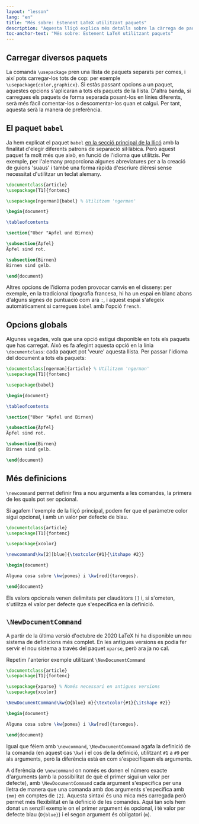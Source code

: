 ```yaml
---
layout: "lesson"
lang: "en"
title: "Més sobre: Estenent LaTeX utilitzant paquets"
description: "Aquesta lliçó explica més detalls sobre la càrrega de paquets, ensenya el paquet babel per a la selecció d'idiomes, i dóna més detalls sobre comandes creades per l'usuari."
toc-anchor-text: "Més sobre: Estenent LaTeX utilitzant paquets"
---
```


## Carregar diversos paquets

La comanda `\usepackage` pren una llista de paquets separats per comes, i així pots carregar-los tots de cop: per exemple `\usepackage{color,graphicx}`. Si estàs passant opcions a un paquet, aquestes opcions s'aplicaran a tots els paquets de la llista. D'altra banda, si carregues els paquets de forma separada posant-los en línies diferents, serà més fàcil comentar-los o descomentar-los quan et calgui. Per tant, aquesta serà la manera de preferència.

## El paquet `babel`

Ja hem explicat el paquet `babel` [en la secció principal de la lliçó](lesson-06) amb la finalitat d'elegir diferents patrons de separació sil·làbica. Però aquest paquet fa molt més que això, en funció de l'idioma que utilitzis. Per exemple, per l'alemany proporciona algunes abreviatures per a la creació de guions 'suaus' i també una forma ràpida d'escriure dièresi sense necessitat d'utilitzar un teclat alemany.

```latex
\documentclass{article}
\usepackage[T1]{fontenc}

\usepackage[ngerman]{babel} % Utilitzem 'ngerman'

\begin{document}

\tableofcontents

\section{"Uber "Apfel und Birnen}

\subsection{Äpfel}
Äpfel sind rot.

\subsection{Birnen}
Birnen sind gelb.

\end{document}
```

Altres opcions de l'idioma poden provocar canvis en el disseny: per exemple, en la tradicional tipografia francesa, hi ha un espai en blanc abans d'alguns signes de puntuació com ara `:`, i aquest espai s'afegeix automàticament si carregues `babel` amb l'opció `french`.

## Opcions globals

Algunes vegades, vols que una opció estigui disponible en tots els paquets que has carregat. Això es fa afegint aquesta opció en la línia `\documentclass`: cada paquet pot 'veure' aquesta llista. Per passar l'idioma del document a tots els paquets:

```latex
\documentclass[ngerman]{article} % Utilitzem 'ngerman'
\usepackage[T1]{fontenc}

\usepackage{babel}

\begin{document}

\tableofcontents

\section{"Uber "Apfel und Birnen}

\subsection{Äpfel}
Äpfel sind rot.

\subsection{Birnen}
Birnen sind gelb.

\end{document}
```

## Més definicions

`\newcommand` permet definir fins a nou arguments a les comandes, la primera de les quals pot ser opcional.

Si agafem l'exemple de la lliçó principal, podem fer que el paràmetre color sigui opcional, i amb un valor per defecte de blau.

```latex
\documentclass{article}
\usepackage[T1]{fontenc}

\usepackage{xcolor}

\newcommand\kw[2][blue]{\textcolor{#1}{\itshape #2}}

\begin{document}

Alguna cosa sobre \kw{pomes} i \kw[red]{taronges}.

\end{document}
```

Els valors opcionals venen delimitats per claudàtors `[]` i, si s'ometen, s'utilitza el valor per defecte que s'especifica en la definició.

## `\NewDocumentCommand`

A partir de la última versió d'octubre de 2020 LaTeX hi ha disponible un nou sistema de definicions més complet. En les antigues versions es podia fer servir el nou sistema a través del paquet `xparse`, però ara ja no cal.

Repetim l'anterior exemple utilitzant `\NewDocumentCommand`

```latex
\documentclass{article}
\usepackage[T1]{fontenc}

\usepackage{xparse} % Només necessari en antigues versions
\usepackage{xcolor}

\NewDocumentCommand\kw{O{blue} m}{\textcolor{#1}{\itshape #2}}

\begin{document}

Alguna cosa sobre \kw{pomes} i \kw[red]{taronges}.

\end{document}
```

Igual que féiem amb `\newcommand`, `\NewDocumentCommand` agafa la definició de la comanda (en aquest cas `\kw`) i el cos de la definició, utilitzant `#1` a `#9` per als arguments, però la diferència està en com s'especifiquen els arguments.

A diferència de `\newcommand` on només es donen el número exacte d'arguments (amb la possibilitat de què el primer sigui un valor per defecte), amb `\NewDocumentCommand` cada argument s'especifica per una lletra de manera que una comanda amb dos arguments s'especifica amb `{mm}` en comptes de `[2]`. Aquesta sintaxi és una mica més carregada però permet més flexibilitat en la definició de les comandes. Aquí tan sols hem donat un senzill exemple on el primer argument és opcional, i té valor per defecte blau (`O{blue}`) i el segon argument és obligatori (`m`).

